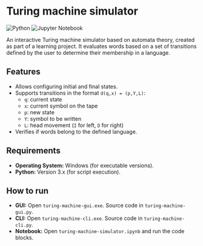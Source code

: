 # Turing machine simulator

![Python](https://img.shields.io/badge/python-3670A0?style=for-the-badge&logo=python&logoColor=ffdd54)
![Jupyter Notebook](https://img.shields.io/badge/jupyter-%23FA0F00.svg?style=for-the-badge&logo=jupyter&logoColor=white)

An interactive Turing machine simulator based on automata theory, created as part of a learning project. It evaluates words based on a set of transitions defined by the user to determine their membership in a language.

## Features

- Allows configuring initial and final states.
- Supports transitions in the format `d(q,x) = (p,Y,L)`:
  - `q`: current state
  - `x`: current symbol on the tape
  - `p`: new state
  - `Y`: symbol to be written
  - `L`: head movement (`I` for left, `D` for right)
- Verifies if words belong to the defined language.

## Requirements

- **Operating System:** Windows (for executable versions).
- **Python:** Version 3.x (for script execution).

## How to run

- **GUI:** Open `turing-machine-gui.exe`. Source code in `turing-machine-gui.py`.
- **CLI:** Open `turing-machine-cli.exe`. Source code in `turing-machine-cli.py`.
- **Notebook:** Open `turing-machine-simulator.ipynb` and run the code blocks.
